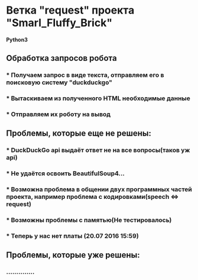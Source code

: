 # Ветка "request" проекта "Smarl_Fluffy_Brick"
#### Python3
## Обработка запросов робота
### * Получаем запрос в виде текста, отправляем его в поисковую систему "duckduckgo"
### * Вытаскиваем из полученного HTML необходимые данные
### * Отправляем их роботу на вывод
## Проблемы, которые еще не решены:
### * DuckDuckGo api выдаёт ответ не на все вопросы(таков уж api)
### * Не удаётся освоить BeautifulSoup4...
### * Возможна проблема в общении двух программных частей проекта, например проблема с кодировками(speech <=> request)
### * Возможны проблемы с памятью(Не тестировалось)
### * Теперь у нас нет платы (20.07 2016 15:59)
## Проблемы, которые уже решены:
### ..............
